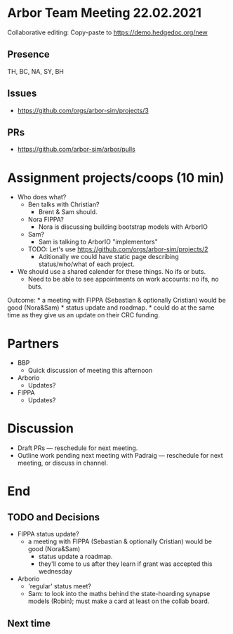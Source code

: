 Arbor Team Meeting 22.02.2021
=============================

Collaborative editing: Copy-paste to <https://demo.hedgedoc.org/new>

Presence
--------

TH, BC, NA, SY, BH

Issues
------

* https://github.com/orgs/arbor-sim/projects/3

PRs
---

* https://github.com/arbor-sim/arbor/pulls

Assignment projects/coops (10 min)
==================================

* Who does what?
    * Ben talks with Christian?
        * Brent & Sam should.
    * Nora FIPPA?
        * Nora is discussing building bootstrap models with ArborIO
    * Sam?
        * Sam is talking to ArborIO "implementors"
    * TODO: Let's use https://github.com/orgs/arbor-sim/projects/2
        * Aditionally we could have static page describing status/who/what of each project.
* We should use a shared calender for these things. No ifs or buts.
    * Need to be able to see appointments on work accounts: no ifs, no buts.

Outcome:
    * a meeting with FIPPA (Sebastian & optionally Cristian) would be good (Nora&Sam)
        * status update and roadmap.
        * could do at the same time as they give us an update on their CRC funding.

Partners
========

* BBP
    * Quick discussion of meeting this afternoon
* Arborio
    * Updates?
* FIPPA
    * Updates?

Discussion
==========

* Draft PRs — reschedule for next meeting.
* Outline work pending next meeting with Padraig — reschedule for next meeting, or discuss in channel.

End
===

TODO and Decisions
------------------

* FIPPA status update?
    * a meeting with FIPPA (Sebastian & optionally Cristian) would be good (Nora&Sam)
        * status update a roadmap.
        * they'll come to us after they learn if grant was accepted this wednesday
* Arborio
    * 'regular' status meet?
    * Sam: to look into the maths behind the state-hoarding synapse models (Robin); must make a card at least on the collab board.

Next time
---------

